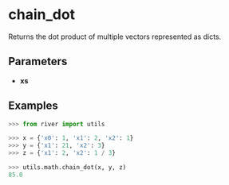 # chain_dot

Returns the dot product of multiple vectors represented as dicts.



## Parameters

- **xs**



## Examples

```python
>>> from river import utils

>>> x = {'x0': 1, 'x1': 2, 'x2': 1}
>>> y = {'x1': 21, 'x2': 3}
>>> z = {'x1': 2, 'x2': 1 / 3}

>>> utils.math.chain_dot(x, y, z)
85.0
```

